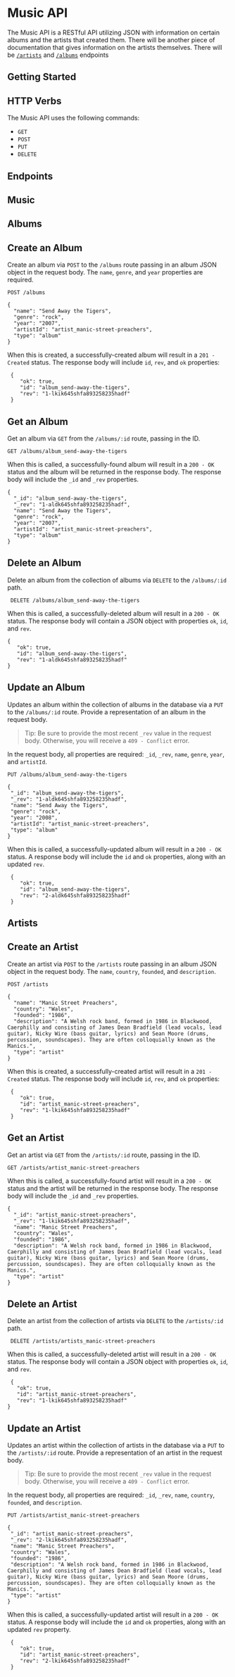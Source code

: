 # Music API

The Music API is a RESTful API utilizing JSON with information on certain albums and the artists that created them.  There will be another piece of documentation that gives information on the artists themselves.  There will be [`/artists`](#artists) and [`/albums`](#albums) endpoints

## Getting Started

## HTTP Verbs
The Music API uses the following commands:
- `GET`
- `POST`
- `PUT`
- `DELETE`

## Endpoints

## Music

## Albums

## Create an Album
Create an album via `POST` to the `/albums` route passing in an album JSON object in the request body.  The `name`, `genre`, and `year` properties are required.
```
POST /albums

{
  "name": "Send Away the Tigers",
  "genre": "rock",
  "year": "2007",
  "artistId": "artist_manic-street-preachers",
  "type": "album"
}
```
When this is created, a successfully-created album will result in a `201 - Created` status.  The response body will include `id`, `rev`, and `ok` properties:
```
 {
    "ok": true,
    "id": "album_send-away-the-tigers",
    "rev": "1-lkik645shfa893258235hadf"
 } 
```



## Get an Album
Get an album via `GET` from the `/albums/:id` route, passing in the ID.
```
GET /albums/album_send-away-the-tigers
```
When this is called, a successfully-found album will result in a `200 - OK` status and the album will be returned in the response body.  The response body will include the `_id` and `_rev` properties.

```
{
  "_id": "album_send-away-the-tigers",
  "_rev": "1-aldk645shfa893258235hadf",
  "name": "Send Away the Tigers",
  "genre": "rock",
  "year": "2007",
  "artistId": "artist_manic-street-preachers",
  "type": "album"
}
```

## Delete an Album
Delete an album from the collection of albums via `DELETE` to the `/albums/:id` path.
```
 DELETE /albums/album_send-away-the-tigers
 ```
 When this is called, a successfully-deleted album will result in a `200 - OK` status. The response body will contain a JSON object with properties `ok`, `id`, and `rev`.
 ```
 {
    "ok": true,
    "id": "album_send-away-the-tigers",
    "rev": "1-aldk645shfa893258235hadf"
 }   
 ```
 
 ## Update an Album
 Updates an album within the collection of albums in the database via a `PUT` to the `/albums/:id` route.  Provide a representation of an album in the request body.
 
 > Tip: Be sure to provide the most recent `_rev` value in the request body.  Otherwise, you will receive a `409 - Conflict` error.
 
  In the request body, all properties are required: `_id`, `_rev`, `name`, `genre`, `year`, and `artistId`.
 ```
 PUT /albums/album_send-away-the-tigers
 
 {
  "_id": "album_send-away-the-tigers",
  "_rev": "1-aldk645shfa893258235hadf",
  "name": "Send Away the Tigers",
  "genre": "rock",
  "year": "2008",
  "artistId": "artist_manic-street-preachers",
  "type": "album"
}
 ```
 When this is called, a successfully-updated album will result in a `200 - OK` status.  A response body will include the `id` and `ok` properties, along with an updated `rev`.

```
 {
    "ok": true,
    "id": "album_send-away-the-tigers",
    "rev": "2-aldk645shfa893258235hadf"
 } 
```
 
 
 ## Artists

## Create an Artist
Create an artist via `POST` to the `/artists` route passing in an album JSON object in the request body.  The `name`, `country`, `founded`, and `description`.
```
POST /artists

{
  "name": "Manic Street Preachers",
  "country": "Wales",
  "founded": "1986",
  "description": "A Welsh rock band, formed in 1986 in Blackwood, Caerphilly and consisting of James Dean Bradfield (lead vocals, lead guitar), Nicky Wire (bass guitar, lyrics) and Sean Moore (drums, percussion, soundscapes). They are often colloquially known as the Manics.",
  "type": "artist"
}
```
When this is created, a successfully-created artist will result in a `201 - Created` status.  The response body will include `id`, `rev`, and `ok` properties:

```
 {
    "ok": true,
    "id": "artist_manic-street-preachers",
    "rev": "1-lkik645shfa893258235hadf"
 } 
```

## Get an Artist
Get an artist via `GET` from the `/artists/:id` route, passing in the ID.
```
GET /artists/artist_manic-street-preachers
```
When this is called, a successfully-found artist will result in a `200 - OK` status and the artist will be returned in the response body.  The response body will include the `_id` and `_rev` properties.

```
{
  "_id": "artist_manic-street-preachers",
  "_rev": "1-lkik645shfa893258235hadf",
  "name": "Manic Street Preachers",
  "country": "Wales",
  "founded": "1986",
  "description": "A Welsh rock band, formed in 1986 in Blackwood, Caerphilly and consisting of James Dean Bradfield (lead vocals, lead guitar), Nicky Wire (bass guitar, lyrics) and Sean Moore (drums, percussion, soundscapes). They are often colloquially known as the Manics.",
  "type": "artist"
}
```

 ## Delete an Artist
 Delete an artist from the collection of artists via `DELETE` to the `/artists/:id` path.
```
 DELETE /artists/artists_manic-street-preachers
 ```
 When this is called, a successfully-deleted artist will result in a `200 - OK` status. The response body will contain a JSON object with properties `ok`, `id`, and `rev`.
 ```
  {
    "ok": true,
    "id": "artist_manic-street-preachers",
    "rev": "1-lkik645shfa893258235hadf"
 } 
 ```

## Update an Artist
 Updates an artist within the collection of artists in the database via a `PUT` to the `/artists/:id` route.  Provide a representation of an artist in the request body.
 
 > Tip: Be sure to provide the most recent `_rev` value in the request body.  Otherwise, you will receive a `409 - Conflict` error.
 
  In the request body, all properties are required: `_id`, `_rev`, `name`, `country`, `founded`, and `description`.
 ```
 PUT /artists/artist_manic-street-preachers
 
{
  "_id": "artist_manic-street-preachers",
  "_rev": "2-lkik645shfa893258235hadf",
  "name": "Manic Street Preachers",
  "country": "Wales",
  "founded": "1986",
  "description": "A Welsh rock band, formed in 1986 in Blackwood, Caerphilly and consisting of James Dean Bradfield (lead vocals, lead guitar), Nicky Wire (bass guitar, lyrics) and Sean Moore (drums, percussion, soundscapes). They are often colloquially known as the Manics.",
  "type": "artist"
}
 ```
 When this is called, a successfully-updated artist will result in a `200 - OK` status.  A response body will include the `id` and `ok` properties, along with an updated `rev` property.

```
 {
    "ok": true,
    "id": "artist_manic-street-preachers",
    "rev": "2-lkik645shfa893258235hadf"
 } 
```
